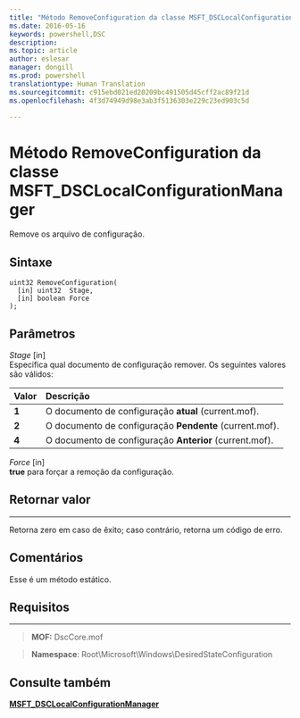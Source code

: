 ```yaml
---
title: "Método RemoveConfiguration da classe MSFT_DSCLocalConfigurationManager"
ms.date: 2016-05-16
keywords: powershell,DSC
description: 
ms.topic: article
author: eslesar
manager: dongill
ms.prod: powershell
translationtype: Human Translation
ms.sourcegitcommit: c915ebd021ed20209bc491505d45cff2ac89f21d
ms.openlocfilehash: 4f3d74949d98e3ab3f5136303e229c23ed903c5d

---
```


# Método RemoveConfiguration da classe MSFT_DSCLocalConfigurationManager

Remove os arquivo de configuração.

Sintaxe
------

```mof
uint32 RemoveConfiguration(
  [in] uint32  Stage,
  [in] boolean Force
);
```

Parâmetros
----------

*Stage* \[in\]  
Especifica qual documento de configuração remover. Os seguintes valores são válidos:

|Valor |Descrição |
|:--- |:---|
|**1** | O documento de configuração **atual** (current.mof). |
|**2** | O documento de configuração **Pendente** (current.mof).  |
|**4** | O documento de configuração **Anterior** (current.mof). |

*Force* \[in\]  
**true** para forçar a remoção da configuração.

## Retornar valor
------------

Retorna zero em caso de êxito; caso contrário, retorna um código de erro.

## Comentários

Esse é um método estático.

## Requisitos
------------
>**MOF:** DscCore.mof

>**Namespace**: Root\Microsoft\Windows\DesiredStateConfiguration


## Consulte também


[**MSFT_DSCLocalConfigurationManager**](msft-dsclocalconfigurationmanager.md)


 

 






<!--HONumber=Aug16_HO3-->


